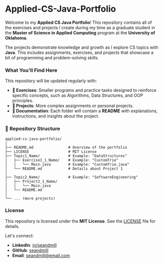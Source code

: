 # Applied-CS-Java-Portfolio
Welcome to my **Applied CS Java Portfolio**! This repository contains all of the exercises and projects I create during my time as a graduate student in the **Master of Science in Applied Computing** program at the **University of Oklahoma**. 

The projects demonstrate knowledge and growth as I explore CS topics with **Java**. This includes assignments, exercises, and projects that showcase a bit of programming and problem-solving skills.

### **What You'll Find Here**

This repository will be updated regularly with:

- **🧰 Exercises**: Smaller programs and practice tasks designed to reinforce specific concepts, such as Algorithms, Data Structures, and OOP principles.
- **🚀 Projects**: More complex assignments or personal projects.
- **📝 Documentation**: Each folder will contain a **README** with explanations, instructions, and insights about the project.


### 📁 **Repository Structure**

```plaintext
applied-cs-java-portfolio/
│
├── README.md                # Overview of the portfolio
├── LICENSE                  # MIT License
├── Topic1_Name/             # Example: "DataStructures"
│   ├── Exercise1_1_Name/    # Example: "CustomTrie"
│   │   └── Main.java        # Example: "CustomTrie.java"
│   └── README.md            # Details about Project 1
│
├── Topic2_Name/             # Example: "SoftwareEngineering"
│   ├── Project2_1_Name/                 
│   │   └── Main.java
│   └── README.md
│
└── ... (more projects)
```

### License

This repository is licensed under the **MIT License**. See the [LICENSE](LICENSE) file for details.

Let's connect:

- **LinkedIn**: [in/seandmill](https://linkedin.com/in/seandmill)
- **GitHub**: [seandmill](https://github.com/seandmill)
- **Email**: seandmill@email.com
